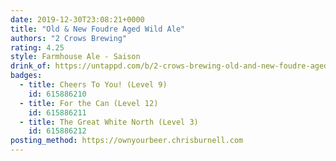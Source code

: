 ```yaml
---
date: 2019-12-30T23:08:21+0000
title: "Old & New Foudre Aged Wild Ale"
authors: "2 Crows Brewing"
rating: 4.25
style: Farmhouse Ale - Saison
drink_of: https://untappd.com/b/2-crows-brewing-old-and-new-foudre-aged-wild-ale/3469082
badges:
  - title: Cheers To You! (Level 9)
    id: 615886210
  - title: For the Can (Level 12)
    id: 615886211
  - title: The Great White North (Level 3)
    id: 615886212
posting_method: https://ownyourbeer.chrisburnell.com
---
```


